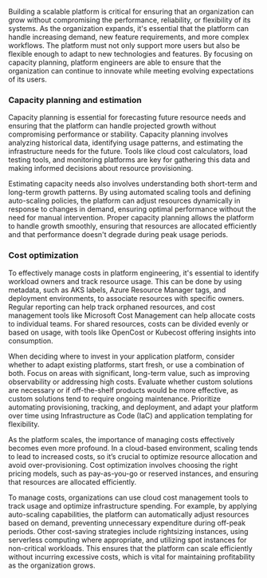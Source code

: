 Building a scalable platform is critical for ensuring that an organization can grow without compromising the performance, reliability, or flexibility of its systems. As the organization expands, it's essential that the platform can handle increasing demand, new feature requirements, and more complex workflows. The platform must not only support more users but also be flexible enough to adapt to new technologies and features. By focusing on capacity planning, platform engineers are able to ensure that the organization can continue to innovate while meeting evolving expectations of its users.

### Capacity planning and estimation

Capacity planning is essential for forecasting future resource needs and ensuring that the platform can handle projected growth without compromising performance or stability. Capacity planning involves analyzing historical data, identifying usage patterns, and estimating the infrastructure needs for the future. Tools like cloud cost calculators, load testing tools, and monitoring platforms are key for gathering this data and making informed decisions about resource provisioning.

Estimating capacity needs also involves understanding both short-term and long-term growth patterns. By using automated scaling tools and defining auto-scaling policies, the platform can adjust resources dynamically in response to changes in demand, ensuring optimal performance without the need for manual intervention. Proper capacity planning allows the platform to handle growth smoothly, ensuring that resources are allocated efficiently and that performance doesn't degrade during peak usage periods.

### Cost optimization

To effectively manage costs in platform engineering, it's essential to identify workload owners and track resource usage. This can be done by using metadata, such as AKS labels, Azure Resource Manager tags, and deployment environments, to associate resources with specific owners. Regular reporting can help track orphaned resources, and cost management tools like Microsoft Cost Management can help allocate costs to individual teams. For shared resources, costs can be divided evenly or based on usage, with tools like OpenCost or Kubecost offering insights into consumption.

When deciding where to invest in your application platform, consider whether to adapt existing platforms, start fresh, or use a combination of both. Focus on areas with significant, long-term value, such as improving observability or addressing high costs. Evaluate whether custom solutions are necessary or if off-the-shelf products would be more effective, as custom solutions tend to require ongoing maintenance. Prioritize automating provisioning, tracking, and deployment, and adapt your platform over time using Infrastructure as Code (IaC) and application templating for flexibility.

As the platform scales, the importance of managing costs effectively becomes even more profound. In a cloud-based environment, scaling tends to lead to increased costs, so it’s crucial to optimize resource allocation and avoid over-provisioning. Cost optimization involves choosing the right pricing models, such as pay-as-you-go or reserved instances, and ensuring that resources are allocated efficiently.

To manage costs, organizations can use cloud cost management tools to track usage and optimize infrastructure spending. For example, by applying auto-scaling capabilities, the platform can automatically adjust resources based on demand, preventing unnecessary expenditure during off-peak periods. Other cost-saving strategies include rightsizing instances, using serverless computing where appropriate, and utilizing spot instances for non-critical workloads. This ensures that the platform can scale efficiently without incurring excessive costs, which is vital for maintaining profitability as the organization grows.
